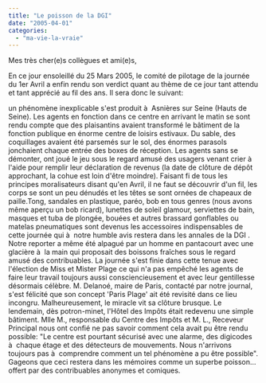 ```yaml
---
title: "Le poisson de la DGI"
date: "2005-04-01"
categories: 
  - "ma-vie-la-vraie"
---
```


Mes très cher(e)s collègues et ami(e)s,

En ce jour ensoleillé du 25 Mars 2005, le comité de pilotage de la journée du 1er Avril a enfin rendu son verdict quant au thème de ce jour tant attendu et tant apprécié au fil des ans. Il sera donc le suivant:

un phénomène inexplicable s'est produit à  Asnières sur Seine (Hauts de Seine). Les agents en fonction dans ce centre en arrivant le matin se sont rendu compte que des plaisantins avaient transformé le bâtiment de la fonction publique en énorme centre de loisirs estivaux. Du sable, des coquillages avaient été parsemés sur le sol, des énormes parasols jonchaient chaque entrée des boxes de réception. Les agents sans se démonter, ont joué le jeu sous le regard amusé des usagers venant crier à  l'aide pour remplir leur déclaration de revenus (la date de clôture de dépôt approchant, la cohue est loin d'être moindre). Faisant fi de tous les principes moralisateurs disant qu'en Avril, il ne faut se découvrir d'un fil, les corps se sont un peu dénudés et les têtes se sont ornées de chapeaux de paille.Tong, sandales en plastique, paréo, bob en tous genres (nous avons même aperçu un bob ricard), lunettes de soleil glamour, serviettes de bain, masques et tuba de plongée, bouées et autres brassard gonflables ou matelas pneumatiques sont devenus les accessoires indispensables de cette journée qui à  notre humble avis restera dans les annales de la DGI . Notre reporter a même été alpagué par un homme en pantacourt avec une glacière à  la main qui proposait des boissons fraîches sous le regard amusé des contribuables. La journée s'est finie dans cette tenue avec l'élection de Miss et Mister Plage ce qui n'a pas empêché les agents de faire leur travail toujours aussi consciencieusement et avec leur gentillesse désormais célèbre. M. Delanoé, maire de Paris, contacté par notre journal, s'est félicité que son concept 'Paris Plage' ait été revisité dans ce lieu incongru. Malheureusement, le miracle vit sa clôture brusque. Le lendemain, dès potron-minet, l'Hôtel des Impôts était redevenu une simple bâtiment. Mlle M., responsable du Centre des Impôts et M. L., Receveur Principal nous ont confié ne pas savoir comment cela avait pu être rendu possible: "Le centre est pourtant sécurisé avec une alarme, des digicodes à  chaque étage et des détecteurs de mouvements. Nous n'arrivons toujours pas à  comprendre comment un tel phénomène a pu être possible". Gageons que ceci restera dans les mémoires comme un superbe poisson... offert par des contribuables anonymes et comiques.
